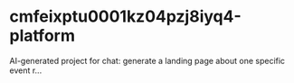 # cmfeixptu0001kz04pzj8iyq4-platform
AI-generated project for chat: generate a landing page about one specific event r...
